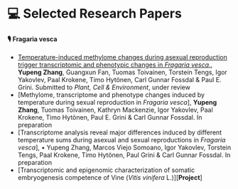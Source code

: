 
# 💻 Selected Research Papers

#### 🎙 Fragaria vesca
- [Temperature-induced methylome changes during asexual reproduction trigger transcriptomic and phenotypic changes in _Fragaria vesca_.](https://doi.org/10.1101/2022.10.09.511489), **Yupeng Zhang**, Guangxun Fan, Tuomas Toivainen, Torstein Tengs, Igor Yakovlev, Paal Krokene, Timo Hytönen, Carl Gunnar Fossdal & Paul E. Grini. Submitted to _Plant, Cell & Environment_, under review
- [Methylome, transcriptome and phenotype changes induced by temperature during sexual reproduction in _Fragaria vesca_], **Yupeng Zhang**, Tuomas Toivainen, Kathryn Mackenzie, Igor Yakovlev, Paal Krokene, Timo Hytönen, Paul E. Grini & Carl Gunnar Fossdal. In preparation
- [Transcriptome analysis reveal major differences induced by different temperature sums during asexual and sexual reproductions in _Fragaria vesca_], •	Yupeng Zhang, Marcos Viejo Somoano, Igor Yakovlev, Torstein Tengs, Paal Krokene, Timo Hytönen, Paul Grini & Carl Gunnar Fossdal. In preparation
- [Transcriptomic and epigenomic characterization of somatic embryogenesis competence of Vine (_Vitis vinifera_ L.)][**Project**]

